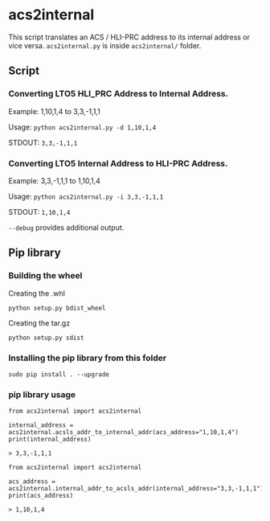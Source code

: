 # acs2internal

This script translates an ACS / HLI-PRC address to its internal address or vice versa.
`acs2internal.py` is inside `acs2internal/` folder.


## Script
### Converting LTO5 HLI_PRC Address to Internal Address.

Example: 1,10,1,4 to 3,3,-1,1,1

Usage: `python acs2internal.py -d 1,10,1,4`

STDOUT: `3,3,-1,1,1`

### Converting LTO5 Internal Address to HLI-PRC Address.

Example: 3,3,-1,1,1 to 1,10,1,4 

Usage: `python acs2internal.py -i 3,3,-1,1,1`

STDOUT: `1,10,1,4`

`--debug` provides additional output.


## Pip library
### Building the wheel

Creating the .whl
```
python setup.py bdist_wheel
```

Creating the tar.gz
```
python setup.py sdist
```

### Installing the pip library from this folder

```
sudo pip install . --upgrade
```

### pip library usage

```
from acs2internal import acs2internal

internal_address = acs2internal.acsls_addr_to_internal_addr(acs_address="1,10,1,4")
print(internal_address)

> 3,3,-1,1,1
```

```
from acs2internal import acs2internal

acs_address = acs2internal.internal_addr_to_acsls_addr(internal_address="3,3,-1,1,1")
print(acs_address)

> 1,10,1,4
```
